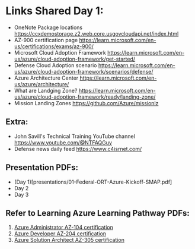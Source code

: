 # Links Shared Day 1:

- OneNote Package locations <https://ccxdemostorage.z2.web.core.usgovcloudapi.net/index.html>
- AZ-900 certification page <https://learn.microsoft.com/en-us/certifications/exams/az-900/>
- Microsoft Cloud Adoption Framework <https://learn.microsoft.com/en-us/azure/cloud-adoption-framework/get-started/>
- Defense Cloud Adoption scenario <https://learn.microsoft.com/en-us/azure/cloud-adoption-framework/scenarios/defense/>
- Azure Architecture Center <https://learn.microsoft.com/en-us/azure/architecture/>
- What are Landging Zone? <https://learn.microsoft.com/en-us/azure/cloud-adoption-framework/ready/landing-zone/>
- Mission Landing Zones <https://github.com/Azure/missionlz>

## Extra:
- John Savill's Technical Training YouTube channel <https://www.youtube.com/@NTFAQGuy>
- Defense news daily feed <https://www.c4isrnet.com/>

## Presentation PDFs:
- (Day 1)[presentations/01-Federal-ORT-Azure-Kickoff-SMAP.pdf]
- Day 2
- Day 3 

## Refer to Learning Azure Learning Pathway PDFs:

1. [Azure Administrator AZ-104 certification](Pathway-Files/Azure-Administrator-AZ-104-Pathway.pdf)
2. [Azure Developer AZ-204 certification](Pathway-Files/Azure-Developer-AZ-204-Pathway.pdf)
3. [Azure Solution Architect AZ-305 certification](Pathway-Files/Azure-Solution-Architect-AZ-305-Pathway.pdf)
